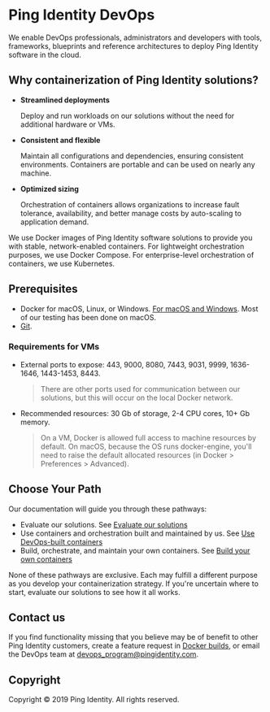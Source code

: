 # Ping Identity DevOps

We enable DevOps professionals, administrators and developers with tools, frameworks, blueprints and reference architectures to deploy Ping Identity software in the cloud.

## Why containerization of Ping Identity solutions?

* **Streamlined deployments** 

  Deploy and run workloads on our solutions without the need for additional hardware or VMs.

* **Consistent and flexible** 

  Maintain all configurations and dependencies, ensuring consistent environments. Containers are portable and can be used on nearly any machine.

* **Optimized sizing** 

  Orchestration of containers allows organizations to increase fault tolerance, availability, and better manage costs by auto-scaling to application demand.
  
We use Docker images of Ping Identity software solutions to provide you with stable, network-enabled containers. For lightweight orchestration purposes, we use Docker Compose. For enterprise-level orchestration of containers, we use Kubernetes.  

## Prerequisites

* Docker for macOS, Linux, or Windows. [For macOS and Windows](https://www.docker.com/products/docker-desktop). Most of our testing has been done on macOS.
* [Git](https://git-scm.com/downloads).

### Requirements for VMs

* External ports to expose: 443, 9000, 8080, 7443, 9031, 9999, 1636-1646, 1443-1453, 8443.
  > There are other ports used for communication between our solutions, but this will occur on the local Docker network. 
* Recommended resources: 30 Gb of storage, 2-4 CPU cores, 10+ Gb memory.
  > On a VM, Docker is allowed full access to machine resources by default. On macOS, because the OS runs docker-engine, you'll need to raise the default allocated resources (in Docker > Preferences > Advanced).

## Choose Your Path

Our documentation will guide you through these pathways:

* Evaluate our solutions. See [Evaluate our solutions](./evaluate.md)
* Use containers and orchestration built and maintained by us. See [Use DevOps-built containers](./devopsBuilt.md)
* Build, orchestrate, and maintain your own containers. See [Build your own containers](./buildYourOwn.md)

None of these pathways are exclusive. Each may fulfill a different purpose as you develop your containerization strategy. If you're uncertain where to start, evaluate our solutions to see how it all works.

## Contact us

If you find functionality missing that you believe may be of benefit to other Ping Identity customers, create a feature request in [Docker builds](https://github.com/pingidentity/pingidentity-docker-builds), or email the DevOps team at devops_program@pingidentity.com.

## Copyright

Copyright © 2019 Ping Identity. All rights reserved.
